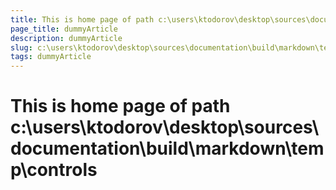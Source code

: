 ```yaml
---
title: This is home page of path c:\users\ktodorov\desktop\sources\documentation\build\markdown\temp\controls
page_title: dummyArticle
description: dummyArticle
slug: c:\users\ktodorov\desktop\sources\documentation\build\markdown\temp\controls
tags: dummyArticle
---
```

# This is home page of path c:\users\ktodorov\desktop\sources\documentation\build\markdown\temp\controls
